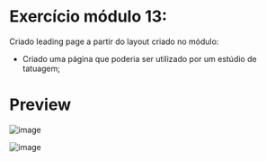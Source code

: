 # Exercício módulo 13:
Criado leading page a partir do layout criado no módulo:
- Criado uma página que poderia ser utilizado por um estúdio de tatuagem;
# Preview
![image](https://github.com/DGzzzzz/projetoLoja/assets/132670815/a21655bd-1892-4707-8187-9f202f6c96d5)

![image](https://github.com/DGzzzzz/projetoLoja/assets/132670815/df1924ba-2feb-46b3-a5c5-462f68a4fe3b)


